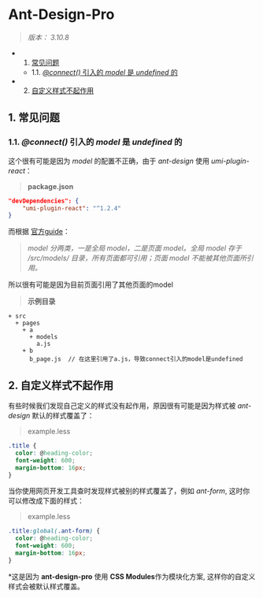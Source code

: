 # Ant-Design-Pro

> *版本： 3.10.8*

* 1. [常见问题](#)
	* 1.1. [*@connect()* 引入的 *model* 是 *undefined* 的](#connectmodelundefined)
* 2. [自定义样式不起作用](#-1)

##  1. <a name=''></a>常见问题

###  1.1. <a name='connectmodelundefined'></a>*@connect()* 引入的 *model* 是 *undefined* 的

这个很有可能是因为 *model* 的配置不正确，由于 *ant-design* 使用 *umi-plugin-react*：

> **package.json**
```json
"devDependencies": {
    "umi-plugin-react": "^1.2.4"
}
```

而根据 [官方guide](https://umijs.org/zh/guide/with-dva.html#model-%E6%B3%A8%E5%86%8C)：

> *model 分两类，一是全局 model，二是页面 model。全局 model 存于 /src/models/ 目录，所有页面都可引用；页面 model 不能被其他页面所引用。*

所以很有可能是因为目前页面引用了其他页面的model

> **示例目录**

```tree
+ src
  + pages
    + a
      + models
        a.js
    + b
      b_page.js  // 在这里引用了a.js，导致connect引入的model是undefined
```

##  2. <a name='-1'></a>自定义样式不起作用

有些时候我们发现自己定义的样式没有起作用，原因很有可能是因为样式被 *ant-design* 默认的样式覆盖了：

> example.less

```css
.title {
  color: @heading-color;
  font-weight: 600;
  margin-bottom: 16px;
}
```

当你使用网页开发工具查时发现样式被别的样式覆盖了，例如 *ant-form*, 这时你可以修改成下面的样式：

>example.less

```css
.title:global(.ant-form) {
  color: @heading-color;
  font-weight: 600;
  margin-bottom: 16px;
}
```

*这是因为 **ant-design-pro** 使用 **CSS Modules**作为模块化方案, 这样你的自定义样式会被默认样式覆盖。